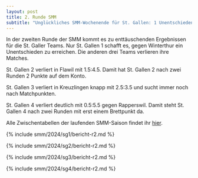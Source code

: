 ```yaml
---
layout: post
title: 2. Runde SMM
subtitle: "Unglückliches SMM-Wochenende für St. Gallen: 1 Unentschieden, 3 Niederlagen"
---
```


In der zweiten Runde der SMM kommt es zu enttäuschenden Ergebnissen für die St. Galler Teams. Nur St. Gallen 1 schafft
es, gegen Winterthur ein Unentschieden zu erreichen. Die anderen drei Teams verlieren ihre Matches.

St. Gallen 2 verliert in Flawil mit 1.5:4.5. Damit hat St. Gallen 2 nach zwei Runden 2 Punkte auf dem Konto.

St. Gallen 3 verliert in Kreuzlingen knapp mit 2.5:3.5 und sucht immer noch nach Matchpunkten.

St. Gallen 4 verliert deutlich mit 0.5:5.5 gegen Rapperswil. Damit steht St. Gallen 4 nach zwei Runden mit erst einem
Brettpunkt da.

Alle Zwischentabellen der laufenden SMM-Saison findet ihr [hier](/smm/2024/sg1).

{% include smm/2024/sg1/bericht-r2.md %}

{% include smm/2024/sg2/bericht-r2.md %}

{% include smm/2024/sg3/bericht-r2.md %}

{% include smm/2024/sg4/bericht-r2.md %}

<style>
table th, table td:nth-of-type(4) {
    white-space: nowrap;
}
</style>
